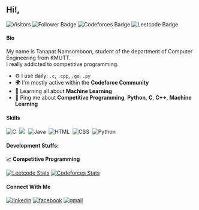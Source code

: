 ## Hi!,
<p align="left">
  
  ![Visitors](https://komarev.com/ghpvc/?username=phukaoz)
  ![Follower Badge](https://img.shields.io/github/followers/phukaoz?color=green&logo=github)
  ![Codeforces Badge](https://codeforces-readme-stats.vercel.app/api/badge?username=phukaoz)
  ![Leetcode Badge](https://badges.peiyuan.ch/leetcode/phukaoz/ranking?logo=leetcode&label=leetcode&color=green)
</p>

#### Bio

My name is Tanapat Namsomboon, student of the department of Computer Engineering from KMUTT.\
I really addicted to competitive programming.
- ⚙️ I use daily: `.c`, `.cpp`, `.go`, `.py`
- 🌍 I'm mostly active within the **Codeforce Community**
- 🌱 Learning all about **Machine Learning**
- 💬 Ping me about **Competitive Programming**, **Python**, **C**, **C++**, **Machine Learning**

#### Skills
<div>
  <img src="https://img.shields.io/badge/C-00599C?style=for-the-badge&logo=c&logoColor=white" title="C" alt="C"/>&nbsp;
  <img src="https://img.shields.io/badge/C++-00599C?style=for-the-badge&logo=C%2B%2B&logoColor=white"/>&nbsp;
  <img src="https://img.shields.io/badge/java-%23ED8B00.svg?style=for-the-badge&logo=java&logoColor=white" title="Java" alt="Java"/>&nbsp;
  <img src="https://img.shields.io/badge/HTML5-E34F26?style=for-the-badge&logo=html5&logoColor=white" title="HTML5" alt="HTML"/>&nbsp;
  <img src="https://img.shields.io/badge/CSS3-1572B6?style=for-the-badge&logo=css3&logoColor=white"  title="CSS3" alt="CSS"/>&nbsp;
  <img src="https://img.shields.io/badge/Python-FFD43B?style=for-the-badge&logo=python&logoColor=blue" title="Python" alt="Python"/>&nbsp;
</div>

#### Development Stuffs:

<b>&#128200; Competitive Programming</b>
<p float="left">
  
  [![Leetcode Stats](https://leetcard.jacoblin.cool/phukaoz?theme=light&font=Baloo%202&ext=activity)](https://leetcode.com/phukaoz)
  [![Codeforces Stats](https://codeforces-readme-stats.vercel.app/api/card?username=phukaoz)](https://codeforces.com/profile/phukaoz)
  
</p>

#### Connect With Me
<p left="center">
  
  [![linkedin](https://img.shields.io/badge/linkedin-%230077B5.svg?&style=for-the-badge&logo=linkedin&logoColor=white)](https://www.linkedin.com/in/tanapat-namsomboon-a825612a5/)
  [![facebook](https://img.shields.io/badge/Facebook-1877F2?style=for-the-badge&logo=facebook&logoColor=white)](https://www.facebook.com/profile.php?id=100010214524752)
  [![gmail](https://img.shields.io/badge/Gmail-D14836?style=for-the-badge&logo=gmail&logoColor=white)](tnpkofficial@gmail.com)
</p>
